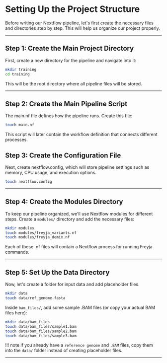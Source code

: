 # **Setting Up the Project Structure**

Before writing our Nextflow pipeline, let's first create the necessary files and directories step by step. This will help us organize our project properly.

---

## **Step 1: Create the Main Project Directory**
First, create a new directory for the pipeline and navigate into it:
```bash
mkdir training  
cd training  
```
This will be the root directory where all pipeline files will be stored.

---

## **Step 2: Create the Main Pipeline Script**
The main.nf file defines how the pipeline runs. Create this file:

```bash
touch main.nf  
```
This script will later contain the workflow definition that connects different processes.

## **Step 3: Create the Configuration File**
Next, create nextflow.config, which will store pipeline settings such as memory, CPU usage, and execution options.

```bash
touch nextflow.config  
```

---

## **Step 4: Create the Modules Directory**
To keep our pipeline organized, we'll use Nextflow modules for different steps. Create a `modules/` directory and add the necessary files:

```bash
mkdir modules  
touch modules/freyja_variants.nf  
touch modules/freyja_demix.nf
```

Each of these .nf files will contain a Nextflow process for running Freyja commands.

---

## **Step 5: Set Up the Data Directory**
Now, let's create a folder for input data and add placeholder files.
```bash
mkdir data  
touch data/ref_genome.fasta  
```

Inside `bam_files/`, add some sample .BAM files (or copy your actual BAM files here):

```bash
mkdir data/bam_files  
touch data/bam_files/sample1.bam  
touch data/bam_files/sample2.bam  
touch data/bam_files/sample3.bam  
```

!!! note
    If you already have a `reference genome` and `.BAM` files, copy them into the `data/` folder instead of creating placeholder files.

---